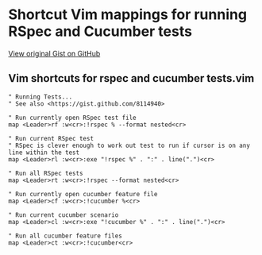 # Shortcut Vim mappings for running RSpec and Cucumber tests

[View original Gist on GitHub](https://gist.github.com/Integralist/8115457)

## Vim shortcuts for rspec and cucumber tests.vim

```vim script
" Running Tests...
" See also <https://gist.github.com/8114940>

" Run currently open RSpec test file
map <Leader>rf :w<cr>:!rspec % --format nested<cr>

" Run current RSpec test
" RSpec is clever enough to work out test to run if cursor is on any line within the test
map <Leader>rl :w<cr>:exe "!rspec %" . ":" . line(".")<cr>

" Run all RSpec tests
map <Leader>rt :w<cr>:!rspec --format nested<cr>

" Run currently open cucumber feature file
map <Leader>cf :w<cr>:!cucumber %<cr>

" Run current cucumber scenario
map <Leader>cl :w<cr>:exe "!cucumber %" . ":" . line(".")<cr>

" Run all cucumber feature files
map <Leader>ct :w<cr>:!cucumber<cr>

```

